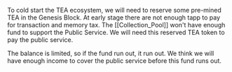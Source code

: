 To cold start the TEA ecosystem, we will need to reserve some pre-mined TEA in the Genesis Block. At early stage there are not enough tapp to pay for transaction and memory tax. The [[Collection_Pool]] won't have enough fund to support the Public Service. We will need this reserved TEA token to pay the public service.

The balance is limited, so if the fund run out, it run out. We think we will have enough income to cover the public service before this fund runs out.
